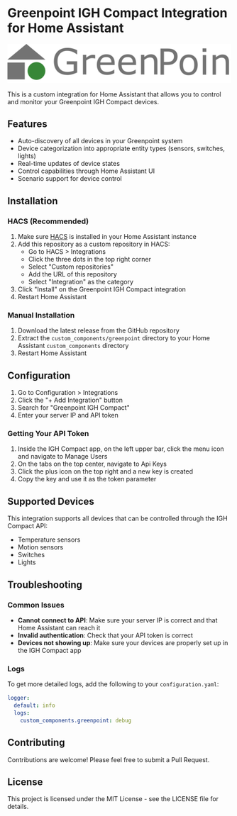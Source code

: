 # Greenpoint IGH Compact Integration for Home Assistant

<p align="center">
  <img src="custom_components/greenpoint/icons/logo.png" alt="Greenpoint Logo" width="600"/>
</p>

This is a custom integration for Home Assistant that allows you to control and monitor your Greenpoint IGH Compact devices.

## Features

- Auto-discovery of all devices in your Greenpoint system
- Device categorization into appropriate entity types (sensors, switches, lights)
- Real-time updates of device states
- Control capabilities through Home Assistant UI
- Scenario support for device control

## Installation

### HACS (Recommended)

1. Make sure [HACS](https://hacs.xyz/) is installed in your Home Assistant instance
2. Add this repository as a custom repository in HACS:
   - Go to HACS > Integrations
   - Click the three dots in the top right corner
   - Select "Custom repositories"
   - Add the URL of this repository
   - Select "Integration" as the category
3. Click "Install" on the Greenpoint IGH Compact integration
4. Restart Home Assistant

### Manual Installation

1. Download the latest release from the GitHub repository
2. Extract the `custom_components/greenpoint` directory to your Home Assistant `custom_components` directory
3. Restart Home Assistant

## Configuration

1. Go to Configuration > Integrations
2. Click the "+ Add Integration" button
3. Search for "Greenpoint IGH Compact"
4. Enter your server IP and API token

### Getting Your API Token

1. Inside the IGH Compact app, on the left upper bar, click the menu icon and navigate to Manage Users
2. On the tabs on the top center, navigate to Api Keys
3. Click the plus icon on the top right and a new key is created
4. Copy the key and use it as the token parameter

## Supported Devices

This integration supports all devices that can be controlled through the IGH Compact API:

- Temperature sensors
- Motion sensors
- Switches
- Lights

## Troubleshooting

### Common Issues

- **Cannot connect to API**: Make sure your server IP is correct and that Home Assistant can reach it
- **Invalid authentication**: Check that your API token is correct
- **Devices not showing up**: Make sure your devices are properly set up in the IGH Compact app

### Logs

To get more detailed logs, add the following to your `configuration.yaml`:

```yaml
logger:
  default: info
  logs:
    custom_components.greenpoint: debug
```

## Contributing

Contributions are welcome! Please feel free to submit a Pull Request.

## License

This project is licensed under the MIT License - see the LICENSE file for details.

